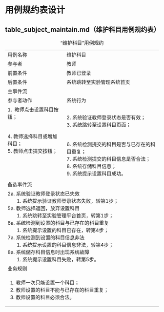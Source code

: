 # 用例规约表设计

## table_subject_maintain.md（维护科目用例规约表）

<table>
    <caption>“维护科目”用例规约</caption>
    <tr>
        <td>用例名称</td>
        <td>维护科目</td>
    </tr>
    <tr>
        <td>参与者</td>
        <td>教师</td>
    </tr>
    <tr>
        <td>前置条件</td>
        <td>教师已登录</td>
    </tr>
    <tr>
        <td>后置条件</td>
        <td>系统跳转至实验管理系统首页</td>
    </tr>
    <tr>
        <td colspan="2">主事件流</td>
    </tr>
    <tr>
        <td>参与者动作</td>
        <td>系统行为</td>
    </tr>
    <tr>
        <td>
            1. 教师点击设置科目按钮；<br><br><br>
            4. 教师选择科目或增加科目；<br>
            5. 教师点击提交按钮；<br><br><br><br><br>
        </td>
        <td>
            <br>
            2. 系统验证教师登录状态是否有效；<br>
            3. 系统跳转至设置科目页面；<br><br><br>
            6. 系统检测提交的科目是否与已存在的科目重复；<br>
            7. 系统检测提交的科目信息是否合法；<br>
            8. 系统存储科目信息；<br>
            9. 系统提示设置科目成功。
        </td>
    </tr>
    <tr>
        <td colspan="2">备选事件流</td>
    </tr>
    <tr>
        <td colspan="2">
            2a. 系统验证教师登录状态已失效<br>
                &nbsp&nbsp&nbsp&nbsp&nbsp&nbsp
                1. 系统提示验证教师登录状态失败，转第1步；<br>
            5a. 教师选择返回，放弃设置科目<br>
                &nbsp&nbsp&nbsp&nbsp&nbsp&nbsp
                1. 系统跳转至实验管理平台首页，转第1步；<br>
            6a. 系统检测到设置的科目与已存在的科目重复<br>
                &nbsp&nbsp&nbsp&nbsp&nbsp&nbsp
                1. 系统提示设置的科目已存在，转第4步；<br>
            7a. 系统检测到设置的科目信息非法<br>
                &nbsp&nbsp&nbsp&nbsp&nbsp&nbsp
                1. 系统提示设置的科目信息非法，转第4步；<br>
            8a. 系统储存科目信息时出现系统故障<br>
                &nbsp&nbsp&nbsp&nbsp&nbsp&nbsp
                1. 系统提示设置科目失败，转第5步。
        </td>
    </tr>
    <tr>
        <td colspan="2">业务规则</td>
    </tr>
    <tr>
        <td colspan="2">
            <ol>
                <li>教师一次只能设置一个科目；</li>
                <li>教师设置的科目不能与已存在的科目重复；</li>
                <li>教师设置的科目必须合法。</li>
            </ol>
        </td>
    </tr>
</table>